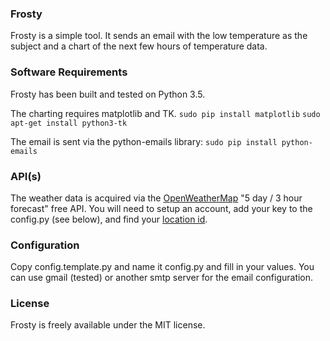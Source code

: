 ### Frosty

Frosty is a simple tool. It sends an email with the low temperature as the subject and a chart of the next few hours of temperature data.

### Software Requirements

Frosty has been built and tested on Python 3.5.

The charting requires matplotlib and TK.
`sudo pip install matplotlib`
`sudo apt-get install python3-tk`

The email is sent via the python-emails library:
`sudo pip install python-emails`

### API(s)

The weather data is acquired via the [OpenWeatherMap](https://openweathermap.org/api) "5 day / 3 hour forecast" free API. You will need to setup an account, add your key to the config.py (see below), and find your [location id](http://bulk.openweathermap.org/sample/).

### Configuration

Copy config.template.py and name it config.py and fill in your values. You can use gmail (tested) or another smtp server for the email configuration.

### License

Frosty is freely available under the MIT license.
